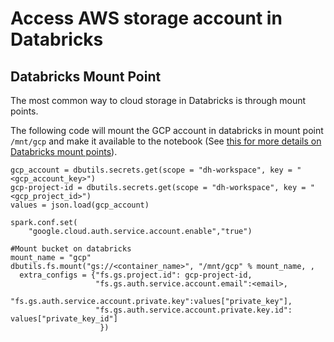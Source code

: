 # Access AWS storage account in Databricks

## Databricks Mount Point

The most common way to cloud storage in Databricks is through mount points. 

The following code will mount the GCP account in databricks in mount point `/mnt/gcp` and make it available to the notebook (See [this for more details on Databricks mount points](https://docs.databricks.com/en/dbfs/mounts.html)).
```
gcp_account = dbutils.secrets.get(scope = "dh-workspace", key = "<gcp_account_key>") 
gcp-project-id = dbutils.secrets.get(scope = "dh-workspace", key = "<gcp_project_id>")
values = json.load(gcp_account)

spark.conf.set(
    "google.cloud.auth.service.account.enable","true")
 
#Mount bucket on databricks
mount_name = "gcp"
dbutils.fs.mount("gs://<container_name>", "/mnt/gcp" % mount_name, ,
  extra_configs = {"fs.gs.project.id": gcp-project-id, 
                   "fs.gs.auth.service.account.email":<email>,
                   "fs.gs.auth.service.account.private.key":values["private_key"],
                   "fs.gs.auth.service.account.private.key.id": values["private_key_id"]
                    })
```